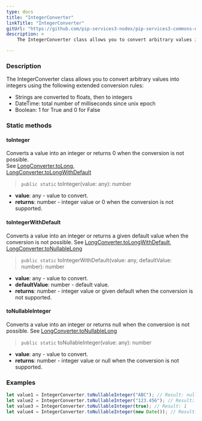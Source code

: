 ```yaml
---
type: docs
title: "IntegerConverter"
linkTitle: "IntegerConverter"
gitUrl: "https://github.com/pip-services3-nodex/pip-services3-commons-nodex"
description: > 
    The IntegerConverter class allows you to convert arbitrary values into integers using extended conversion rules.

---
```


### Description
    
The IntegerConverter class allows you to convert arbitrary values into integers using the following extended conversion rules:

- Strings are converted to floats, then to integers
- DateTime: total number of milliseconds since unix epoсh  
- Boolean: 1 for True and 0 for False

### Static methods

#### toInteger
Converts a value into an integer or returns 0 when the conversion is not possible.  
See [LongConverter.toLong](../long_converter/#tolong),  
[LongConverter.toLongWithDefault](../long_converter/#tolongwithdefault)

> `public static` toInteger(value: any): number

- **value**: any - value to convert.
- **returns**: number - integer value or 0 when the conversion is not supported.

#### toIntegerWithDefault
Converts a value into an integer or returns a given default value when the conversion is not possible.
See [LongConverter.toLongWithDefault](../long_converter/#tolongwithdefault),  
[LongConverter.toNullableLong](../long_converter/#tonullablelong)

> `public static` toIntegerWithDefault(value: any, defaultValue: number): number

- **value**: any - value to convert.
- **defaultValue**: number - default value.
- **returns**: number - integer value or given default when the conversion is not supported. 

#### toNullableInteger
Converts a value into an integer or returns null when the conversion is not possible.
See [LongConverter.toNullableLong](../long_converter/#tonullablelong)

> `public static` toNullableInteger(value: any): number

- **value**: any - value to convert.
- **returns**: number - integer value or null when the conversion is not supported.

### Examples

```typescript
let value1 = IntegerConverter.toNullableInteger("ABC"); // Result: null
let value2 = IntegerConverter.toNullableInteger("123.456"); // Result: 123
let value3 = IntegerConverter.toNullableInteger(true); // Result: 1
let value4 = IntegerConverter.toNullableInteger(new Date()); // Result: current milliseconds (E.g. 1619869474907)

```
